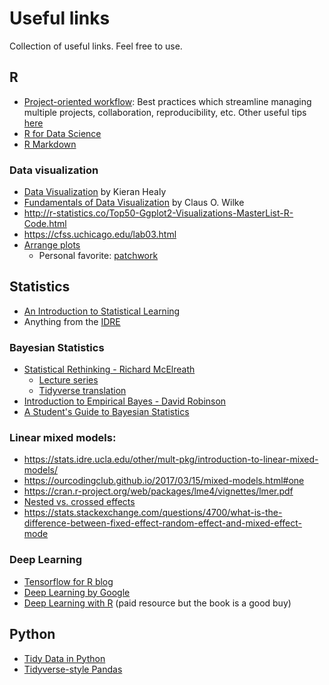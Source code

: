 # Useful links

Collection of useful links. Feel free to use.

## R

- [Project-oriented workflow](https://www.tidyverse.org/articles/2017/12/workflow-vs-script/): Best practices which streamline managing multiple projects, collaboration, reproducibility, etc. Other useful tips [here](https://www.stat.ubc.ca/~jenny/STAT545A/block19_codeFormattingOrganization.html)
- [R for Data Science](http://r4ds.had.co.nz/)
- [R Markdown](https://bookdown.org/yihui/rmarkdown/)

### Data visualization

- [Data Visualization](https://socviz.co/index.html#preface) by Kieran Healy
- [Fundamentals of Data Visualization](https://serialmentor.com/dataviz/) by Claus O. Wilke
- http://r-statistics.co/Top50-Ggplot2-Visualizations-MasterList-R-Code.html
- https://cfss.uchicago.edu/lab03.html
- [Arrange plots](https://stackoverflow.com/questions/7993722/creating-arbitrary-panes-in-ggplot2/51220506#51220506)
  - Personal favorite: [patchwork](https://github.com/thomasp85/patchwork)
  
  
## Statistics

- [An Introduction to Statistical Learning](https://www-bcf.usc.edu/~gareth/ISL/)
- Anything from the [IDRE](https://stats.idre.ucla.edu/other/dae/)

### Bayesian Statistics
- [Statistical Rethinking - Richard McElreath](https://xcelab.net/rm/statistical-rethinking/)
  - [Lecture series](https://www.youtube.com/playlist?list=PLDcUM9US4XdNM4Edgs7weiyIguLSToZRI)
  - [Tidyverse translation](https://bookdown.org/connect/#/apps/1850/access)
 - [Introduction to Empirical Bayes - David Robinson](https://gumroad.com/l/empirical-bayes)
 - [A Student's Guide to Bayesian Statistics](https://www.youtube.com/playlist?list=PLwJRxp3blEvZ8AKMXOy0fc0cqT61GsKCG)

### Linear mixed models: 
- https://stats.idre.ucla.edu/other/mult-pkg/introduction-to-linear-mixed-models/
- https://ourcodingclub.github.io/2017/03/15/mixed-models.html#one
- https://cran.r-project.org/web/packages/lme4/vignettes/lmer.pdf
- [Nested vs. crossed effects](https://stats.stackexchange.com/questions/228800/crossed-vs-nested-random-effects-how-do-they-differ-and-how-are-they-specified)
- https://stats.stackexchange.com/questions/4700/what-is-the-difference-between-fixed-effect-random-effect-and-mixed-effect-mode
  
### Deep Learning
- [Tensorflow for R blog](https://blogs.rstudio.com/tensorflow/)
- [Deep Learning by Google](https://www.udacity.com/course/deep-learning--ud730)
- [Deep Learning with R](https://www.amazon.com/Deep-Learning-R-Francois-Chollet/dp/161729554X) (paid resource but the book is a good buy)

## Python

- [Tidy Data in Python](http://www.jeannicholashould.com/tidy-data-in-python.html)
- [Tidyverse-style Pandas](https://stmorse.github.io/journal/tidyverse-style-pandas.html)
